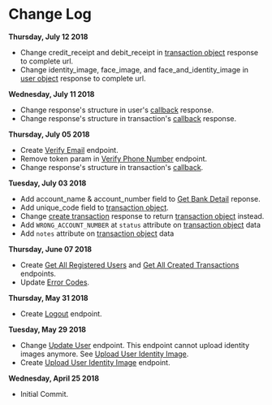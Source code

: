 # Change Log

**Thursday, July 12 2018**

* Change credit_receipt and debit_receipt in [transaction object](#transaction-object) response to complete url.
* Change identity_image, face_image, and face_and_identity_image in [user object](#user-object) response to complete url.

**Wednesday, July 11 2018**

* Change response's structure in user's [callback](#callback) response.
* Change response's structure in transaction's [callback](#callback) response.

**Thursday, July 05 2018**

* Create [Verify Email](#verify-email) endpoint.
* Remove token param in [Verify Phone Number](#verify-phone-number) endpoint.
* Change response's structure in transaction's [callback](#callback).

**Tuesday, July 03 2018**

* Add account_name & account_number field to [Get Bank Detail](#get-bank-detail) reponse.
* Add unique_code field to [transaction object](#transaction-object).
* Change [create transaction](#create-transaction) response to return [transaction object](#transaction-object) instead.
* Add `WRONG_ACCOUNT_NUMBER` at `status` attribute on [transaction object](#transaction-object) data
* Add `notes`  attribute on [transaction object](#transaction-object) data

**Thursday, June 07 2018**

* Create [Get All Registered Users](#get-all-registered-user) and [Get All Created Transactions](#get-all-created-transaction) endpoints.
* Update [Error Codes](#error-codes).

**Thursday, May 31 2018**

* Create [Logout](#logout) endpoint.

**Tuesday, May 29 2018**

* Change [Update User](#update-user) endpoint. This endpoint cannot upload identity images anymore. See [Upload User Identity Image](#upload-user-identity-image).
* Create [Upload User Identity Image](#upload-user-identity-image) endpoint.

**Wednesday, April 25 2018**

* Initial Commit.